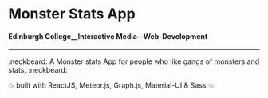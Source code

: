 # Monster Stats App

#### Edinburgh College__Interactive Media--Web-Development

---
:neckbeard:  A Monster stats App for people who like gangs of monsters and stats. :neckbeard:

:boom: built with ReactJS, Meteor.js, Graph.js, Material-UI & Sass :boom:
